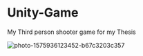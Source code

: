 # Unity-Game
My Third person shooter game for my Thesis

![photo-1575936123452-b67c3203c357](https://github.com/Trelobill/Unity-Game/assets/98649158/bd24a831-f3ba-415b-8956-1e63463dcac5)
